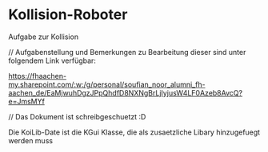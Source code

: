 # Kollision-Roboter

Aufgabe zur Kollision

// Aufgabenstellung und Bemerkungen zu Bearbeitung dieser sind unter folgendem Link verfügbar:

https://fhaachen-my.sharepoint.com/:w:/g/personal/soufian_noor_alumni_fh-aachen_de/EaMjwuhDgzJPpQhdfD8NXNgBrLjIyjusW4LF0Azeb8AvcQ?e=JmsMYf

// Das Dokument ist schreibgeschuetzt :D

Die KoiLib-Date ist die KGui Klasse, die als zusaetzliche Libary hinzugefuegt werden muss
